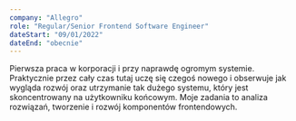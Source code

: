 ```yaml
---
company: "Allegro"
role: "Regular/Senior Frontend Software Engineer"
dateStart: "09/01/2022"
dateEnd: "obecnie"
---
```


Pierwsza praca w korporacji i przy naprawdę ogromym systemie. 
Praktycznie przez cały czas tutaj uczę się czegoś nowego i obserwuje jak wygląda rozwój oraz utrzymanie tak dużego systemu, który jest skoncentrowany na użytkowniku końcowym.
Moje zadania to analiza rozwiązań, tworzenie i rozwój komponentów frontendowych.